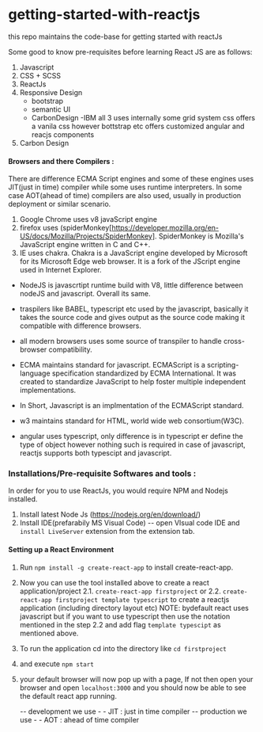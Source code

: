# getting-started-with-reactjs
this repo maintains the code-base for getting started with reactJs

Some good to know pre-requisites before learning React JS are as follows:
1. Javascript
2. CSS + SCSS
3. ReactJs
4. Responsive Design
    - bootstrap
    - semantic UI
    - CarbonDesign -IBM
    all 3 uses internally some grid system
css offers a vanila css however bottstrap etc offers customized angular and reacjs components
5. Carbon Design



#### Browsers and there Compilers :
There are difference ECMA Script engines and some of these engines uses JIT(just in time) compiler while some uses runtime interpreters.
In some case AOT(ahead of time) compilers are also used, usually in production deployment or similar scenario.

1. Google Chrome uses v8 javaScript engine 
2. firefox uses (spiderMonkey[https://developer.mozilla.org/en-US/docs/Mozilla/Projects/SpiderMonkey]. SpiderMonkey is Mozilla's JavaScript engine written in C and C++.
3. IE uses chakra. Chakra is a JavaScript engine developed by Microsoft for its Microsoft Edge web browser. It is a fork of the JScript engine used in Internet Explorer. 


- NodeJS is javascrtipt runtime build with V8, little difference between nodeJS and javascript. Overall its same.

- traspilers like BABEL, typescript etc used by the javascript, basically it takes the source code and gives output as the source code making it compatible with difference browsers.
- all modern browsers uses some source of transpiler to handle cross-browser compatibility.

- ECMA maintains standard for javascript.
  ECMAScript is a scripting-language specification standardized by ECMA International. It was created to standardize JavaScript to help foster multiple independent implementations.
- In Short, Javascript is an implmentation of the ECMAScript standard.

- w3 maintains standard for HTML, world wide web consortium(W3C).
- angular uses typescript, only difference is in typescript er define the type of object however nothing such is required in case of javascript, reactjs supports both typescipt and javascript.

### Installations/Pre-requisite Softwares and tools :
In order for you to use ReactJs, you would require NPM and Nodejs installed.
1. Install latest Node Js (https://nodejs.org/en/download/)
2. Install IDE(prefarabily MS Visual Code)
    -- open VIsual code IDE and `install LiveServer` extension from the extension tab.


#### Setting up a React Environment

  1. Run `npm install -g create-react-app` to install create-react-app.
  2. Now you can use the tool installed above to create a react application/project
    2.1. `create-react-app firstproject` or 
    2.2. `create-react-app firstproject template typescript`
    to create a reactjs application (including directory layout etc)
  NOTE: bydefault react uses javascript but if you want to use typescript then use the notation mentioned in the step 2.2 and add flag `template typescipt` as mentioned above.
  3. To run the application cd into the directory like `cd firstproject`
  4. and execute `npm start`
  5. your default browser will now pop up with a page, If not then open your browser and open `localhost:3000` and you should now be able to see the default react app running.

      -- development we use - - JIT : just in time compiler
      -- production  we use - - AOT : ahead of time compiler